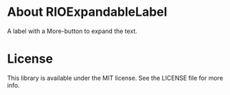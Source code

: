 About RIOExpandableLabel
========================

A label with a More-button to expand the text.


License
=======

This library is available under the MIT license. See the LICENSE file for more info.
